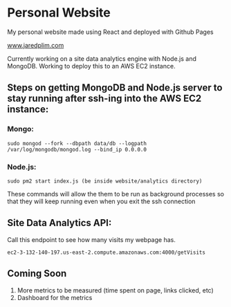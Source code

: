 # Personal Website 
My personal website made using React and deployed with Github Pages

www.jaredplim.com

Currently working on a site data analytics engine with Node.js and MongoDB. Working to deploy this to an AWS EC2 instance.


## Steps on getting MongoDB and Node.js server to stay running after ssh-ing into the AWS EC2 instance:

### Mongo:
`sudo mongod --fork --dbpath data/db --logpath /var/log/mongodb/mongod.log --bind_ip 0.0.0.0`
  
### Node.js:
`sudo pm2 start index.js (be inside website/analytics directory)`

These commands will allow the them to be run as background processes so that they will keep running even when you exit the ssh connection
  
## Site Data Analytics API:
Call this endpoint to see how many visits my webpage has. 
  
`ec2-3-132-140-197.us-east-2.compute.amazonaws.com:4000/getVisits`

## Coming Soon

1. More metrics to be measured (time spent on page, links clicked, etc)
2. Dashboard for the metrics
